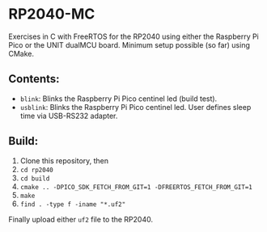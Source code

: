 # RP2040-MC
Exercises in C with FreeRTOS for the RP2040 using either the Raspberry Pi Pico or the UNIT dualMCU board.
Minimum setup possible (so far) using CMake.

## Contents:
- `blink`: Blinks the Raspberry Pi Pico centinel led (build test).
- `usblink`: Blinks the Raspberry Pi Pico centinel led. User defines sleep time via USB-RS232 adapter.

## Build:
1. Clone this repository, then
2. `cd rp2040`
3. `cd build`
4. `cmake .. -DPICO_SDK_FETCH_FROM_GIT=1 -DFREERTOS_FETCH_FROM_GIT=1`
5. `make`
6. `find . -type f -iname "*.uf2"`

Finally upload either `uf2` file to the RP2040.
